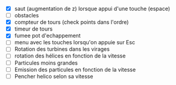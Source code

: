 - [x] saut (augmentation de z) lorsque appui d'une touche (espace)
- [ ] obstacles
- [x] compteur de tours (check points dans l'ordre)
- [x] timeur de tours
- [x] fumee pot d'echappement
- [ ] menu avec les touches lorsqu'on appuie sur Esc
- [ ] Rotation des turbines dans les virages
- [ ] rotation des hélices en fonction de la vitesse
- [ ] Particules moins grandes
- [ ] Emission des particules en fonction de la vitesse
- [ ] Pencher helico selon sa vitesse
